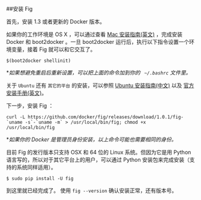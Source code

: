 ##安装 Fig

首先，安装 1.3 或者更新的 Docker 版本。

如果你的工作环境是 OS X ，可以通过查看 [Mac 安装指南(英文)](https://docs.docker.com/installation/mac/) ，完成安装 Docker 和 boot2docker 。一旦 boot2docker 运行后，执行以下指令设置一个环境变量，接着 Fig 就可以和它交互了。

```
$(boot2docker shellinit)
```
**如果想避免重启后重新设置，可以把上面的命令加到你的 ` ~/.bashrc` 文件里。*

关于 `Ubuntu` 还有 `其它的平台` 的安装，可以参照 [Ubuntu 安装指南(中文)](../install/ubuntu.md) 以及 [官方安装手册(英文)](https://docs.docker.com/installation/)。


下一步，安装 Fig ： 

```
curl -L https://github.com/docker/fig/releases/download/1.0.1/fig-`uname -s`-`uname -m` > /usr/local/bin/fig; chmod +x /usr/local/bin/fig
```
**如果你的 Docker 是管理员身份安装，以上命令可能也需要相同的身份。*  

目前 Fig 的发行版本只支持 OSX 和 64 位的 Linux 系统。但因为它是用 Python 语言写的，所以对于其它平台上的用户，可以通过 Python 安装包来完成安装（支持的系统同样适用）。

```
$ sudo pip install -U fig
```
到这里就已经完成了。 使用 `fig --version` 确认安装正常，还有版本号。

